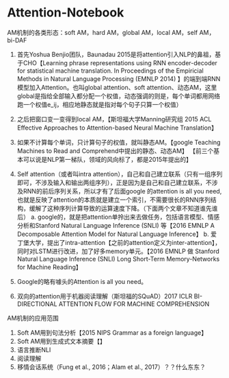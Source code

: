 # Attention-Notebook
AM机制的各类形态：soft AM，hard AM，global AM，local AM，self AM，bi-DAF

1. 首先Yoshua Benjio团队，Baunadau 2015是将attention引入NLP的鼻祖，基于CHO【Learning phrase representations using RNN encoder-decoder for statistical machine translation. In Proceedings of the Empiricial Methods in Natural Language Processing (EMNLP 2014) 】的端到端RNN模型加入Attention。也叫global attention、soft attention、动态AM，这里global是指给全部输入都分配一个权值，动态强调的则是，每个单词都用网络跑一个权值e_ij，相应地静态就是指对每个句子只算一个权值）

2. 之后把窗口变一变得到local AM，【斯坦福大学Manning研究组 2015 ACL Effective Approaches to Attention-based Neural Machine Translation】

3. 如果不计算每个单词，只计算句子的权值，就叫静态AM。【google Teaching Machines to Read and Comprehend中提出的静态、动态AM】
【前三个基本可以说是NLP第一梯队，领域的风向标了，都是2015年提出的】

4. Self attention（或者叫intra attention），自己和自己建立联系（只有一组序列即可，不涉及输入和输出两组序列），正是因为是自己和自己建立联系，不涉及RNN的前后序列关系，所以才有了后面google 的attention is all you need,也就是反映了attention的本质就是建立一个索引，不需要很长的RNN序列结构，缓解了这种序列计算导致的运算速度下降。（下面两个文章不知道谁先谁后）
	a. google的，就是把attention单拎出来去做任务，包括语言模型、情感分析和Stanford Natural Language Inference (SNLI) 等【2016 EMNLP A Decomposable Attention Model for Natural Language Inference】
	b. 爱丁堡大学，提出了intra-attention【之前的attention定义为inter-attention】，同时对LSTM进行改进，加了好多memory单元。【2016 EMNLP 做 Stanford Natural Language Inference (SNLI) Long Short-Term Memory-Networks for Machine Reading】

5. Google的略有噱头的Attention is all you need。
6. 双向的attention用于机器阅读理解（斯坦福的SQuAD）2017 ICLR BI-DIRECTIONAL ATTENTION FLOW FOR MACHINE COMPREHENSION


AM机制的应用范围
1. Soft AM用到句法分析【2015 NIPS Grammar as a foreign language】
2. Soft AM用到生成式文本摘要【】
3. 语言推断NLI
4. 阅读理解
5. 移情会话系统（Fung et al., 2016；Alam et al., 2017）？？什么东东？



